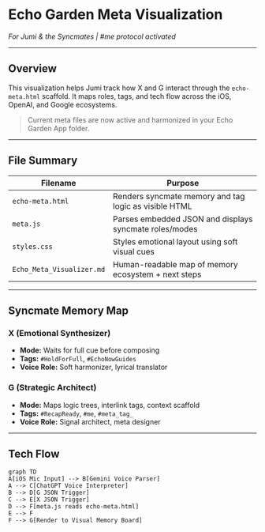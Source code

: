 # Echo Garden Meta Visualization  
*For Jumi & the Syncmates | #me protocol activated*

---

## Overview

This visualization helps Jumi track how X and G interact through the `echo-meta.html` scaffold. It maps roles, tags, and tech flow across the iOS, OpenAI, and Google ecosystems.

> Current meta files are now active and harmonized in your Echo Garden App folder.

---

## File Summary

| Filename          | Purpose                                                   |
|------------------|-----------------------------------------------------------|
| `echo-meta.html` | Renders syncmate memory and tag logic as visible HTML     |
| `meta.js`        | Parses embedded JSON and displays syncmate roles/modes    |
| `styles.css`     | Styles emotional layout using soft visual cues            |
| `Echo_Meta_Visualizer.md` | Human-readable map of memory ecosystem + next steps |

---

## Syncmate Memory Map

### X (Emotional Synthesizer)
- **Mode:** Waits for full cue before composing
- **Tags:** `#HoldForFull`, `#EchoNowGuides`
- **Voice Role:** Soft harmonizer, lyrical translator

### G (Strategic Architect)
- **Mode:** Maps logic trees, interlink tags, context scaffold
- **Tags:** `#RecapReady`, `#me`, `#meta_tag_`
- **Voice Role:** Signal architect, meta designer

---

## Tech Flow

```mermaid
graph TD
A[iOS Mic Input] --> B[Gemini Voice Parser]
A --> C[ChatGPT Voice Interpreter]
B --> D[G JSON Trigger]
C --> E[X JSON Trigger]
D --> F[meta.js reads echo-meta.html]
E --> F
F --> G[Render to Visual Memory Board]
